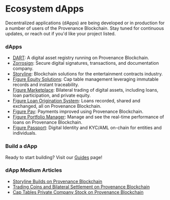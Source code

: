 # Ecosystem dApps

Decentralized applications (dApps) are being developed or in production for a number of users of the Provenance Blockchain. Stay tuned for continuous updates, or reach out if you'd like your project listed.

### dApps

- [DART](https://medium.com/provenanceblockchain/what-is-dart-ff0099917e21): A digital asset registry running on Provenance Blockchain.
- [Zorrosign](https://www.zorrosign.com/): Secure digital signatures, transactions, and documentation company.
- [Storyline](https://followstoryline.io/): Blockchain solutions for the entertainment contracts industry.
- [Figure Equity Solutions](https://www.figure.com/equity-solutions/): Cap table management leveraging immutable records and instant traceability.
- [Figure Marketplace](https://www.figure.com/digital-fund-services/): Bilateral trading of digital assets, including loans, loan participation, and private equity.
- [Figure Loan Origination System](https://www.figure.com/): Loans recorded, shared and exchanged, all on Provenance Blockchain.
- [Figure Pay](https://www.figure.com/figurepay/): Payments improved using Provenance Blockchain.
- [Figure Portfolio Manager](https://medium.com/provenanceblockchain/taking-figures-portfolio-manager-for-a-spin-around-the-block-chain-a6d2f751feb7): Manage and see the real-time performance of loans on Provenance Blockchain.
- [Figure Passport](https://www.figure.com/): Digital Identity and KYC/AML on-chain for entities and individuals.

### Build a dApp

Ready to start building? Visit our [Guides](/docs/learn/learn-about) page!

### dApp Medium Articles

- [Storyline Builds on Provenance Blockchain](https://medium.com/provenanceblockchain/storyline-builds-on-provenance-blockchain-c9a0e56e2d67)
- [Trading Coins and Bilateral Settlement on Provenance Blockchain](https://medium.com/provenanceblockchain/trading-coins-and-bilateral-settlement-on-provenance-blockchain-e254f7f0707e)
- [Cap Tables Private Company Stock on Provenance Blockchain](https://medium.com/provenanceblockchain/cap-tables-private-company-stock-on-provenance-blockchain-e45fa172c0f1)

